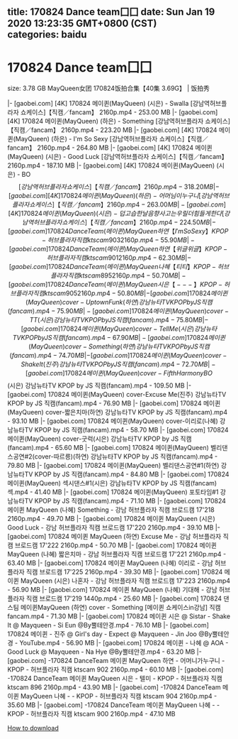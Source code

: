 
title: 170824 Dance team囗囗
date: Sun Jan 19 2020 13:23:35 GMT+0800 (CST)    
categories: baidu
---

# 170824 Dance team囗囗
size: 3.78 GB
 MayQueen女团 170824饭拍合集【40集 3.69G】 | 饭拍秀
 
|- [gaobei.com] [4K] 170824 메이퀸(MayQueen) (시은) - Swalla [강남역허브플라자 쇼케이스]【직캠／fancam】 2160p.mp4 - 253.00 MB
|- [gaobei.com] [4K] 170824 메이퀸(MayQueen) (하은) - Something [강남역허브플라자 쇼케이스]【직캠／fancam】 2160p.mp4 - 223.20 MB
|- [gaobei.com] [4K] 170824 메이퀸(MayQueen) (하은) - I'm So Sexy [강남역허브플라자 쇼케이스]【직캠／fancam】 2160p.mp4 - 264.80 MB
|- [gaobei.com] [4K] 170824 메이퀸(MayQueen) (시은) - Good Luck [강남역허브플라자 쇼케이스]【직캠／fancam】 2160p.mp4 - 187.10 MB
|- [gaobei.com] [4K] 170824 메이퀸(MayQueen) (시은) - BO$$ [강남역허브플라자 쇼케이스]【직캠／fancam】 2160p.mp4 - 318.20 MB
|- [gaobei.com] [4K] 170824 메이퀸(MayQueen) (하은) - 어머님이 누구니 [강남역허브플라자 쇼케이스]【직캠／fancam】 2160p.mp4 - 263.00 MB
|- [gaobei.com] [4K] 170824 메이퀸(MayQueen) (시은) - 덥고 습한 날 음향사고는 우릴 더 힘들게 한다 [강남역허브플라자 쇼케이스]【직캠／fancam】 2160p.mp4 - 224.50 MB
|- [gaobei.com] 170824 DanceTeam (메이퀸) MayQueen 하연 【 I'm So Sexy 】 KPOP - 허브플라자 직캠 ktscam 903 2160p.mp4 - 55.90 MB
|- [gaobei.com] 170824 DanceTeam (메이퀸) MayQueen 하연 【 위글위글 】 KPOP - 허브플라자 직캠 ktscam 901 2160p.mp4 - 62.30 MB
|- [gaobei.com] 170824 DanceTeam (메이퀸) MayQueen 나혜 【 티티 】 KPOP - 허브플라자 직캠 ktscam 895 2160p.mp4 - 50.70 MB
|- [gaobei.com] 170824 DanceTeam (메이퀸) MayQueen 시은 【 --- 】 KPOP - 허브플라자 직캠 ktscam 905 2160p.mp4 - 50.80 MB
|- [gaobei.com] 170824 메이퀸(MayQueen) cover-Uptown Funk(하연) 강남뉴타TV KPOP by JS 직캠(fancam).mp4 - 75.90 MB
|- [gaobei.com] 170824 메이퀸(MayQueen) cover-TT(시은) 강남뉴타TV KPOP by JS 직캠(fancam).mp4 - 75.80 MB
|- [gaobei.com] 170824 메이퀸(MayQueen) cover-Tell Me(시은) 강남뉴타TV KPOP by JS 직캠(fancam).mp4 - 67.90 MB
|- [gaobei.com] 170824 메이퀸(MayQueen) cover-Something(하연) 강남뉴타TV KPOP by JS 직캠(fancam).mp4 - 74.70 MB
|- [gaobei.com] 170824 메이퀸(MayQueen) cover-Shake It(진주) 강남뉴타TV KPOP by JS 직캠(fancam).mp4 - 72.70 MB
|- [gaobei.com] 170824 메이퀸(MayQueen) cover-Fifth Harmony BO$$(시은) 강남뉴타TV KPOP by JS 직캠(fancam).mp4 - 109.50 MB
|- [gaobei.com] 170824 메이퀸(MayQueen) cover-Excuse Me(진주) 강남뉴타TV KPOP by JS 직캠(fancam).mp4 - 76.90 MB
|- [gaobei.com] 170824 메이퀸(MayQueen) cover-짧은치마(하연) 강남뉴타TV KPOP by JS 직캠(fancam).mp4 - 93.10 MB
|- [gaobei.com] 170824 메이퀸(MayQueen) cover-이리로(나혜) 강남뉴타TV KPOP by JS 직캠(fancam).mp4 - 58.70 MB
|- [gaobei.com] 170824 메이퀸(MayQueen) cover-굿럭(시은) 강남뉴타TV KPOP by JS 직캠(fancam).mp4 - 65.60 MB
|- [gaobei.com] 170824 메이퀸(MayQueen) 벨리댄스공연#2(cover-따르릉)(하연) 강남뉴타TV KPOP by JS 직캠(fancam).mp4 - 79.80 MB
|- [gaobei.com] 170824 메이퀸(MayQueen) 벨리댄스공연#1(하연) 강남뉴타TV KPOP by JS 직캠(fancam).mp4 - 84.80 MB
|- [gaobei.com] 170824 메이퀸(MayQueen) 섹시댄스#1(시은) 강남뉴타TV KPOP by JS 직캠(fancam)섹.mp4 - 41.40 MB
|- [gaobei.com] 170824 메이퀸(MayQueen) 포토타임#1 강남뉴타TV KPOP by JS 직캠(fancam).mp4 - 71.10 MB
|- [gaobei.com] 170824 메이퀸 MayQueen (나혜) Something - 강남 허브플라자 직캠 브로드캠 17'218 2160p.mp4 - 49.70 MB
|- [gaobei.com] 170824 메이퀸 MayQueen (시은) Good Luck - 강남 허브플라자 직캠 브로드캠 17'220 2160p.mp4 - 39.10 MB
|- [gaobei.com] 170824 메이퀸 MayQueen (하연) Excuse Me - 강남 허브플라자 직캠 브로드캠 17'222 2160p.mp4 - 50.70 MB
|- [gaobei.com] 170824 메이퀸 MayQueen (나혜) 짧은치마 - 강남 허브플라자 직캠 브로드캠 17'221 2160p.mp4 - 63.40 MB
|- [gaobei.com] 170824 메이퀸 MayQueen (나혜) 이리로 - 강남 허브플라자 직캠 브로드캠 17'225 2160p.mp4 - 39.30 MB
|- [gaobei.com] 170824 메이퀸 MayQueen (시은) 나혼자 - 강남 허브플라자 직캠 브로드캠 17'223 2160p.mp4 - 56.90 MB
|- [gaobei.com] 170824 메이퀸 MayQueen (나혜) 기대해 - 강남 허브플라자 직캠 브로드캠 17'219 1440p.mp4 - 25.60 MB
|- [gaobei.com] 170824 댄스팀 메이퀸MayQueen (하연) cover - Something [메이퀸 쇼케이스in강남] 직캠fancam.mp4 - 71.30 MB
|- [gaobei.com] 170824 메이퀸 시은 @ Sistar - Shake It @ Mayqueen - Si Eun @By뿔테안경.mp4 - 76.10 MB
|- [gaobei.com] 170824 메이퀸 - 진주 @ Girl's day - Expect @ Mayqueen - Jin Joo @By뿔테안경 - YouTube.mp4 - 56.90 MB
|- [gaobei.com] 170824 메이퀸 - 나혜 @ AOA - Good Luck @ Mayqueen - Na Hye @By뿔테안경.mp4 - 63.20 MB
|- [gaobei.com] -170824 DanceTeam 메이퀸 MayQueen 하연 - 어머니가누구니 - KPOP - 허브플라자 직캠 ktscam 902 2160p.mp4 - 60.10 MB
|- [gaobei.com] -170824 DanceTeam 메이퀸 MayQueen 시은 - 텔미 - KPOP - 허브플라자 직캠 ktscam 896 2160p.mp4 - 43.90 MB
|- [gaobei.com] -170824 DanceTeam 메이퀸 MayQueen 나혜 - - KPOP - 허브플라자 직캠 ktscam 904 2160p.mp4 - 35.60 MB
|- [gaobei.com] -170824 DanceTeam 메이퀸 MayQueen 나혜 - - KPOP - 허브플라자 직캠 ktscam 900 2160p.mp4 - 47.10 MB

[How to download](https://bpcam.bemobtrk.com/go/2ceec3aa-1ca2-46d6-b9ff-aaa5c184517c?jno=22)